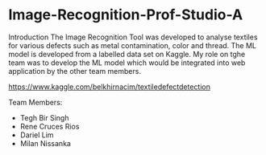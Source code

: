 # Image-Recognition-Prof-Studio-A

Introduction
The Image Recognition Tool was developed to analyse textiles for various defects such as metal contamination, color and thread. The ML model is developed from a labelled data set on Kaggle. My role on tghe team was to develop the ML model which would be integrated into web application by the other team members.

https://www.kaggle.com/belkhirnacim/textiledefectdetection 

Team Members:
- Tegh Bir Singh
- Rene Cruces Rios
- Dariel Lim
- Milan Nissanka

